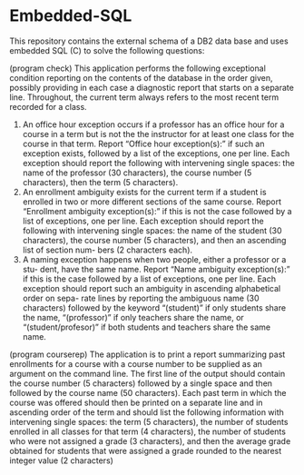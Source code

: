 # Embedded-SQL
This repository contains the external schema of a DB2 data base and uses embedded SQL (C) to solve the following questions:

(program check)
This application performs the following exceptional condition reporting on the
contents of the database in the order given, possibly providing in each case a
diagnostic report that starts on a separate line. Throughout, the current term
always refers to the most recent term recorded for a class. 

1. An office hour exception occurs if a professor has an office hour for a
course in a term but is not the the instructor for at least one class for the
course in that term. Report “Office hour exception(s):” if such an
exception exists, followed by a list of the exceptions, one per line. Each
exception should report the following with intervening single spaces: the
name of the professor (30 characters), the course number (5 characters),
then the term (5 characters).
2. An enrollment ambiguity exists for the current term if a student is enrolled
in two or more different sections of the same course. Report “Enrollment
ambiguity exception(s):” if this is not the case followed by a list of
exceptions, one per line. Each exception should report the following with
intervening single spaces: the name of the student (30 characters), the
course number (5 characters), and then an ascending list of section num-
bers (2 characters each).
3. A naming exception happens when two people, either a professor or a stu-
dent, have the same name. Report “Name ambiguity exception(s):” if
this is the case followed by a list of exceptions, one per line. Each exception
should report such an ambiguity in ascending alphabetical order on sepa-
rate lines by reporting the ambiguous name (30 characters) followed by the
keyword “(student)” if only students share the name, “(professor)” if
only teachers share the name, or “(student/profesor)” if both students
and teachers share the same name.

(program courserep)
The application is to print a report summarizing past enrollments for a course
with a course number to be supplied as an argument on the command line. The
first line of the output should contain the course number (5 characters) followed
by a single space and then followed by the course name (50 characters). Each
past term in which the course was offered should then be printed on a separate
line and in ascending order of the term and should list the following information
with intervening single spaces: the term (5 characters), the number of students
enrolled in all classes for that term (4 characters), the number of students who
were not assigned a grade (3 characters), and then the average grade obtained
for students that were assigned a grade rounded to the nearest integer value (2
characters)
